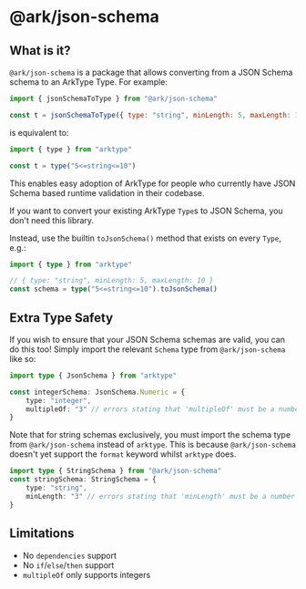 # @ark/json-schema

## What is it?

`@ark/json-schema` is a package that allows converting from a JSON Schema schema to an ArkType Type. For example:

```js
import { jsonSchemaToType } from "@ark/json-schema"

const t = jsonSchemaToType({ type: "string", minLength: 5, maxLength: 10 })
```

is equivalent to:

```js
import { type } from "arktype"

const t = type("5<=string<=10")
```

This enables easy adoption of ArkType for people who currently have JSON Schema based runtime validation in their codebase.

If you want to convert your existing ArkType `Type`s to JSON Schema, you don't need this library.

Instead, use the builtin `toJsonSchema()` method that exists on every `Type`, e.g.:

```ts
import { type } from "arktype"

// { type: "string", minLength: 5, maxLength: 10 }
const schema = type("5<=string<=10").toJsonSchema()
```

## Extra Type Safety

If you wish to ensure that your JSON Schema schemas are valid, you can do this too! Simply import the relevant `Schema` type from `@ark/json-schema` like so:

```ts
import type { JsonSchema } from "arktype"

const integerSchema: JsonSchema.Numeric = {
	type: "integer",
	multipleOf: "3" // errors stating that 'multipleOf' must be a number
}
```

Note that for string schemas exclusively, you must import the schema type from `@ark/json-schema` instead of `arktype`. This is because `@ark/json-schema` doesn't yet support the `format` keyword whilst `arktype` does.

```ts
import type { StringSchema } from "@ark/json-schema"
const stringSchema: StringSchema = {
	type: "string",
	minLength: "3" // errors stating that 'minLength' must be a number
}
```

## Limitations

- No `dependencies` support
- No `if`/`else`/`then` support
- `multipleOf` only supports integers
